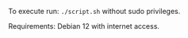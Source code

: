 To execute run: `./script.sh` without sudo privileges.

Requirements: Debian 12 with internet access.
